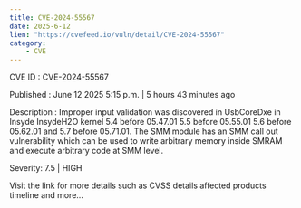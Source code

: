 ```yaml
---
title: CVE-2024-55567
date: 2025-6-12
lien: "https://cvefeed.io/vuln/detail/CVE-2024-55567"
category:
    - CVE
---
```


CVE ID : CVE-2024-55567

Published :  June 12
2025
5:15 p.m. | 5 hours
43 minutes ago

Description : Improper input validation was discovered in UsbCoreDxe in Insyde InsydeH2O kernel 5.4 before 05.47.01
5.5 before 05.55.01
5.6 before 05.62.01
and 5.7 before 05.71.01. The SMM module has an SMM call out vulnerability which can be used to write arbitrary memory inside SMRAM and execute arbitrary code at SMM level.

Severity: 7.5 | HIGH

Visit the link for more details
such as CVSS details
affected products
timeline
and more...
